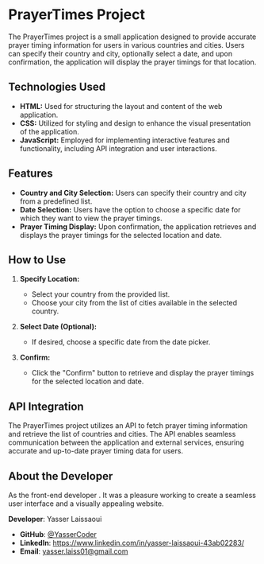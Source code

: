 # PrayerTimes Project

The PrayerTimes project is a small application designed to provide accurate prayer timing information for users in various countries and cities. Users can specify their country and city, optionally select a date, and upon confirmation, the application will display the prayer timings for that location.

## Technologies Used

- **HTML:** Used for structuring the layout and content of the web application.
- **CSS:** Utilized for styling and design to enhance the visual presentation of the application.
- **JavaScript:** Employed for implementing interactive features and functionality, including API integration and user interactions.

## Features

- **Country and City Selection:** Users can specify their country and city from a predefined list.
- **Date Selection:** Users have the option to choose a specific date for which they want to view the prayer timings.
- **Prayer Timing Display:** Upon confirmation, the application retrieves and displays the prayer timings for the selected location and date.

## How to Use

1. **Specify Location:**
   - Select your country from the provided list.
   - Choose your city from the list of cities available in the selected country.

2. **Select Date (Optional):**
   - If desired, choose a specific date from the date picker.

3. **Confirm:**
   - Click the "Confirm" button to retrieve and display the prayer timings for the selected location and date.

## API Integration

The PrayerTimes project utilizes an API to fetch prayer timing information and retrieve the list of countries and cities. The API enables seamless communication between the application and external services, ensuring accurate and up-to-date prayer timing data for users.


## About the Developer

As the front-end developer . It was a pleasure working to create a seamless user interface and a visually appealing website.

**Developer**: Yasser Laissaoui
- **GitHub**: [@YasserCoder](https://github.com/YasserCoder)
- **LinkedIn**: https://www.linkedin.com/in/yasser-laissaoui-43ab02283/
- **Email**: yasser.laiss01@gmail.com
